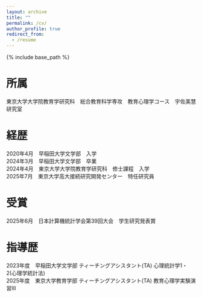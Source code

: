 ```yaml
---
layout: archive
title: ""
permalink: /cv/
author_profile: true
redirect_from:
  - /resume
---
```


{% include base_path %}

所属
======
<!-- * Ph.D in Version Control Theory, GitHub University, 2018 (expected) -->
<!-- * M.S. in Jekyll, GitHub University, 2014 -->
東京大学大学院教育学研究科　総合教育科学専攻　教育心理学コース　宇佐美慧研究室


経歴
======
<!-- * Ph.D in Version Control Theory, GitHub University, 2018 (expected) -->
<!-- * M.S. in Jekyll, GitHub University, 2014 -->
2020年4月　早稲田大学文学部　入学  
2024年3月　早稲田大学文学部　卒業  
2024年4月　東京大学大学院教育学研究科　修士課程　入学  
2025年7月　東京大学高大接続研究開発センター　特任研究員

受賞
======
2025年6月　日本計算機統計学会第39回大会　学生研究発表賞  


指導歴
======
2023年度　早稲田大学文学部 ティーチングアシスタント(TA) 心理統計学1・2(心理学統計法)  
2025年度　東京大学教育学部 ティーチングアシスタント(TA) 教育心理学実験演習Ⅲ  



<!-- Work experience
======
* Spring 2024: Academic Pages Collaborator
  * GitHub University
  * Duties includes: Updates and improvements to template
  * Supervisor: The Users

* Fall 2015: Research Assistant
  * GitHub University
  * Duties included: Merging pull requests
  * Supervisor: Professor Hub

* Summer 2015: Research Assistant
  * GitHub University
  * Duties included: Tagging issues
  * Supervisor: Professor Git -->
  
<!-- Skills
======
* R
* Python
* Julia -->

<!-- Publications
======
  <ul>{% for post in site.publications reversed %}
    {% include archive-single-cv.html %}
  {% endfor %}</ul> -->
  
<!-- Talks
======
  <ul>{% for post in site.talks reversed %}
    {% include archive-single-talk-cv.html  %}
  {% endfor %}</ul> -->
  
<!-- Teaching
======
  <ul>{% for post in site.teaching reversed %}
    {% include archive-single-cv.html %}
  {% endfor %}</ul> -->
  
<!-- Service and leadership
======
* Currently signed in to 43 different slack teams -->
